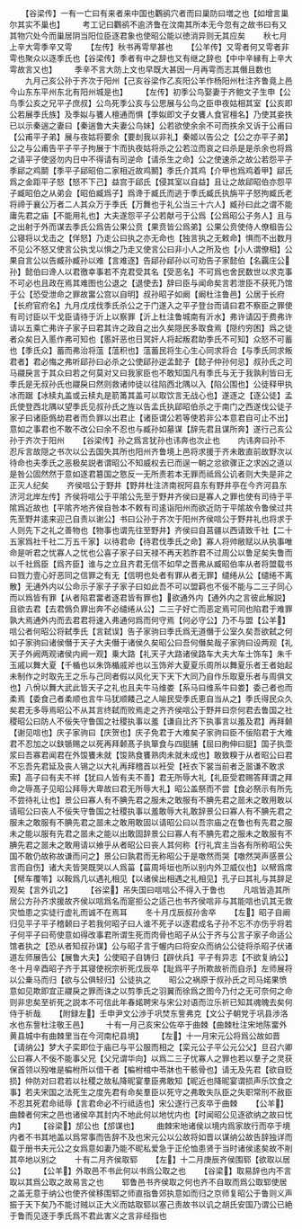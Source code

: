 <!-- { "loadSidebar": true } -->
　　【谷梁传】一有一亡曰有来者来中国也鸜鹆穴者而曰巢防曰増之也【如增言巢尔其实不巢也】
　　考工记曰鸜鹆不逾济鲁在汶南其所本无今忽有之故书曰有又其物穴处今而巢居阴当阳位臣逐君象也使昭公能以徳消异则无其应矣
　　秋七月上辛大雩季辛又雩
　　【左传】秋书再雩旱甚也
　　【公羊传】又雩者何又雩者非雩也聚众以逐季氏也【谷梁传】季者有中之辞也又有继之辞也【中中辛縁有上辛大雩故言又也】
　　季辛不言大防上文也早既大甚因一月再雩而志其僭且数也
　　九月己亥公孙于齐次于阳州【己亥谷梁作乙亥阳公羊作杨阳州杜注齐鲁竟上邑今山东东平州东北有阳州城是也】
　　【左传】初季公鸟娶妻于齐鲍文子生申【公鸟季公亥之兄平子庶叔】公鸟死季公亥与公思展与公鸟之臣申夜姑相其室【公亥即公若展季氏族】及季姒与饔人檀通而惧【季姒即文子女饔人食官檀名】乃使其妾抶已以示秦遄之妻曰【秦遄鲁大夫妻公鸟妹】公若欲使余余不可而抶余又诉于公甫曰【公甫平子弟】展与夜姑将要余【要刦我以非礼】秦姬以告公之【公之亦平子弟】公之与公甫告平子平子拘展于卞而执夜姑将杀之公若泣而哀之曰杀是是杀余也将爲之请平子使竖勿内日中不得请有司逆命【请杀生之命】公之使速杀之故公若怨平子季郈之鸡鬬【季平子郈昭伯二家相近故鸡鬭】季氏介其鸡【介甲也爲鸡着甲】郈氏爲之金距平子怒【怒不下己】益宫于郈氏【侵其室以自益】且让之故郈昭伯亦怨平子臧昭伯之从弟会【昭伯臧爲子】爲谗于臧氏而逃于季氏臧氏执旃平子怒拘臧氏老将禘于襄公万者二人其众万于季氏【万舞也于礼公当三十六人】臧孙曰此之谓不能庸先君之庙【不能用礼也】大夫遂怨平子公若献弓于公爲【公爲昭公子务人】且与之出射于外而谋去季氏公爲告公果公贲【果贲皆公爲弟】公果公贲使侍人僚柤告公公寝将以戈击之【佯怒】乃走公曰执之亦无命也【独言执之无敕命】惧而不出数月不见公不怒又使言公执戈以惧之乃走又使言公曰非小人之所及也【小人谓僚柤】公果自言公以告臧孙臧孙以难【言难逐】告郈孙郈孙以可劝告子家懿伯【名覊庄公孙】懿伯曰谗人以君徼幸事若不克君受其名【受恶名】不可爲也舍民数世以求克事不可必也且政在焉其难图也公退之【退使去】辞曰臣与闻命矣言若泄臣不获死乃馆于公【恐受泄命之罪故畱公宫以自明】叔孙昭子如阚【阚杜注鲁邑】公居于长府【长府官府名】九月戊戌伐季氏杀公之于门遂入之平子登台而请曰君不察臣之罪使有司讨臣以干戈臣请待于沂上以察罪【沂上杜注鲁城南有沂水】弗许请囚于费弗许请以五乘亡弗许子家子曰君其许之政自之出久矣隠民多取食焉【隠约穷困】爲之徒者众矣日入慝作弗可知也【慝奸恶也日冥奸人将起叛君助季氏不可知】众怒不可蓄也【季氏众】蓄而弗治将蕰【蕰积也】蕰蓄民将生心生心同求将合【与季氏同求叛君者】君必悔之弗听郈孙曰必杀之公使郈孙逆孟懿子【懿子仲孙何忌】叔孙氏之司马鬷戾言于其众曰若之何莫对又曰我家臣也不敢知国凡有季氏与无于我孰利皆曰无季氏是无叔孙氏也鬷戾曰然则救诸帅徒以往陷西北隅以入【陷公围也】公徒释甲执冰而踞【冰椟丸盖或云椟丸是箭筩其盖可以取饮言无战心也】遂逐之【逐公徒】孟氏使登西北隅以望季氏见叔孙氏之旌以告孟氏执郈昭伯杀之于南门之西遂伐公徒子家子曰诸臣僞劫君者而负罪以出君止【诸臣谓公若等使若非公本意君自可止不出】意如之事君也不敢不改公曰余不忍也与臧孙如墓谋【辞先君且谋所奔】遂行己亥公孙于齐次于阳州
　　【谷梁传】孙之爲言犹孙也讳奔也次止也
　　内讳奔曰孙不忍斥言故隠之书次以公去国失其所也阳州齐鲁境上邑将求援于齐未敢直前故野次以待命也夫季氏之恶极矣説者谓昭公不知威权去已而逞一朝之忿欲骤正之求凶之道以是咎公固然然于意如逐君簒国之憝反一无所责若本无罪而祗爲公讥者则大失是非之正灭人纪矣
　　齐侯唁公于野井【野井杜注济南祝阿县东有野井亭在今齐河县东济河北岸左传】齐侯将唁公于平隂公先至于野井齐侯曰是寡人之罪也使有司待于平隂爲近故也【平隂齐地齐侯自咎本不敕有司逺诣阳州而欲近防于平隂故令鲁侯过共先至野井逺来迎己自责以谢公】书曰公孙于齐次于阳州齐侯唁公于野井礼也将求于人则先下之礼之善物也【物事也谓先往至野井】齐侯曰自莒疆以西请致千社【二十五家爲社千社二万五千家】以待君命【待君伐季氏之命】寡人将帅敝赋以从执事唯命是听君之忧寡人之忧也公喜子家子曰天禄不再天若胙君不过周公以鲁足矣失鲁而以千社爲臣【爲齐臣】谁与之立且齐君无信不如早之晋弗从臧昭伯率从者将盟载书曰戮力壹心好恶同之信罪之有无【信明也处者有罪从者无罪】缱绻从公【缱绻不离散】无通外内以公命示子家子子家子曰如此吾不可以盟羁也不佞不能与二三子同心而以爲皆有罪【从者陷君畱者逐君皆有罪也】欲通外内【通外内之言彼此解説】且欲去君【去君僞负罪出奔不必缱绻从公】二三子好亡而恶定焉可同也陷君于难罪孰大焉通外内而去君君将速入弗通何爲而何守焉【何必守公】乃不与盟【公羊】唁公者何昭公将弑季氏【言弑误】告子家驹曰季氏爲无道僭于公室久矣吾欲弑之何如子家驹曰诸侯僭于天子大夫僭于诸侯久矣昭公曰吾何僭矣哉子家驹曰设两观【礼天子外阙两观诸侯内阙一观】乗大路【礼天子大路诸侯路车大夫大车士饰车】朱千玉戚以舞大夏【千楯也以朱饰楯戚斧也以玉饰斧大夏夏乐周所以舞夏乐者王者始起未制作之时取先王之乐与己同者假以风化天下天下大同乃自作乐取夏乐者与周俱文也】八佾以舞大武此皆天子之礼也且夫牛马维娄【系马曰维系牛曰娄】委己者也而柔焉【委食己者柔顺也言牛马犹顺餧己之人喻民受季氏恵自当从之】季氏得民众久矣君无多辱焉昭公不从其言终弑而败焉走之齐齐侯唁公于野井曰奈何君去鲁国之社稷昭公曰防人不佞失守鲁国之社稷执事以羞【谦自比齐下执事言以羞及君】再拜颡【谢见唁也】庆子家驹曰【庆贺也】庆子免君于大难矣子家驹曰臣不佞陷君于大难君不忍加之以鈇锧赐之以死再拜颡髙子执箪食与四脡脯【屈曰朐伸曰脡】国子执壶浆曰吾寡君闻君在外馂饔未就【馂熟食饔熟肉未就未成也】敢致糗于从者昭公曰君不忘吾先君延及丧人锡之以大礼再拜稽首以衽受【衽衣下裳当前者乏噐谦不敢求索】高子曰有夫不祥【犹曰人皆有夫不善】君无所辱大礼【礼臣受君赐答拜谓之拜命之辱髙子见昭公拜辱大卑故曰君无所辱大礼】昭公盖祭而不尝【食必祭示有所先不尝待礼让也】景公曰寡人有不腆先君之服未之敢服有不腆先君之噐未之敢用敢以请昭公曰丧人不佞失守鲁国之社稷执事以羞敢辱大礼敢辞景公曰寡人有不腆先君之服未之敢服有不腆先君之噐未之敢用敢固以请昭公曰以吾宗庙之在鲁也有先君之服未之能以服有先君之噐未之能以出敢固辞景公曰寡人有不腆先君之服未之敢服有不腆先君之噐未之敢用请以飨乎从者昭公曰丧人其何称【行礼宾主当各有所称昭公失国不敢仍故称故谦而问之】景公曰孰君而无称昭公于是噭然而哭【噭然哭声感景公言而自伤】诸大夫皆哭既哭以人爲菑【菑周埓垣也所以别内外卫威仪也】以幦爲席【幦车覆笭】以鞍爲几以遇礼相见【以诸侯出相遇之礼相见】孔子曰其礼与其辞足观矣【言外讥之】
　　【谷梁】吊失国曰唁唁公不得入于鲁也
　　凡唁皆造其所居公方孙齐求援故齐侯以唁爲名而寔拒公之适己也书齐侯唁非与其能唁也讥其无救灾恤患之实徒行虚礼而诚不在焉耳
　　冬十月戊辰叔孙舎卒
　　【左】昭子自阚归见平子平子稽颡曰子若我何昭子曰人谁不死子以逐君成名子孙不忘不亦伤乎将若子何平子曰苟使意如得改事君所谓生死而肉骨也昭子从公于齐与公言子家子命适公馆者执之【恐从者知叔孙谋】公与昭子言于幄内曰将安众而纳公公徒将杀昭子伏诸道左师展告公【展鲁大夫】公使昭子自铸归【辟伏兵】平子有异志【不欲复纳公】冬十月辛酉昭子齐于其寝使祝宗祈死戊辰卒【耻爲平子所欺故祈而自杀】左师展将以公乗马而归【欲与公俱轻归】公徒执之
　　昭公之祸原于叔孙氏之司马婼果愤意如见欺即宜正鬷戾之罪而诛之以剪季氏之羽翼而徐爲之图今乃付之无可奈何之命则非忠矣至祈死之説本不可信此年春婼聘宋与宋公对语而泣乐祈已知其魂魄去矣何侍于祈哉
　　【附録左】壬申尹文公渉于巩焚东訾弗克【文公子朝党于巩县渉洛水也东訾杜注敬王邑】
　　十有一月己亥宋公佐卒于曲棘【曲棘杜注宋地陈畱外黄县城中有曲棘里当在今河南杞县境】
　　【左】十一月宋元公将爲公故如晋【请纳公】梦大子栾即位于庙已与平公服而相之【栾元公子平公元公父】旦召六卿公曰寡人不佞不能事父兄【父兄谓华向】以爲二三子忧寡人之罪也若以羣子之灵获保首领以殁唯是楄柎所以借干者【楄柎棺中苓牀也干骸骨也】请无及先君【欲自贬损】仲防对曰君若以社稷之故私降昵宴羣臣弗敢知【昵近也降昵宴谓损声乐饮食之事】若夫宋国之法死生之度先君有命矣羣臣以死守之弗敢失队臣之失职常刑不赦臣不忍其死君命祗辱【言君命必不行祗适也】宋公遂行己亥卒于曲棘
　　【公羊】曲棘者何宋之邑也诸侯卒其封内不地此何以地忧内也【时闻昭公见逐欲纳之故曰忧内】
　　【谷梁】邡公也【邡谋也】
　　曲棘宋地诸侯以境内爲家故行而卒于境内者不书其地盖以爲常事而告辞不及也宋元公以公故将如晋以谋纳公故告辞独详而载于册书夫元公之女爲意如妻乃能不昵私爱急于正伦恤患贤于当时诸侯逺矣故不削其卒地以别之
　　十有二月齐侯取郓
　　【左】十二月庚辰齐侯围郓【欲取以居公】
　　【公羊】外取邑不书此何以书爲公取之也
　　【谷梁】取易辞也内不言取以其爲公取之故易言之也
　　郓鲁邑书齐侯取之何也齐不自取而爲公取郓使居之盖无意于纳公也使齐侯移围郓之师直指鲁郊执意如而归之京师复昭公于鲁则义声振于天下矣乃不能讨贼以正大义而姑取郓以塞己责故书以讥之胡氏安国乃谓公已絶于鲁而见逐于季氏爲不君此害义之言非经指也
